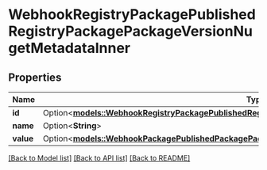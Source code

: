# WebhookRegistryPackagePublishedRegistryPackagePackageVersionNugetMetadataInner

## Properties

Name | Type | Description | Notes
------------ | ------------- | ------------- | -------------
**id** | Option<[**models::WebhookRegistryPackagePublishedRegistryPackagePackageVersionNugetMetadataInnerId**](webhook_registry_package_published_registry_package_package_version_nuget_metadata_inner_id.md)> |  | [optional]
**name** | Option<**String**> |  | [optional]
**value** | Option<[**models::WebhookPackagePublishedPackagePackageVersionNugetMetadataInnerValue**](webhook_package_published_package_package_version_nuget_metadata_inner_value.md)> |  | [optional]

[[Back to Model list]](../README.md#documentation-for-models) [[Back to API list]](../README.md#documentation-for-api-endpoints) [[Back to README]](../README.md)


